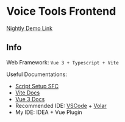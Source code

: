 # Voice Tools Frontend

[Nightly Demo Link](https://voice.hydev.org/)

## Info

Web Framework: `Vue 3 + Typescript + Vite`

Useful Documentations:

* [Script Setup SFC](https://v3.vuejs.org/api/sfc-script-setup.html#sfc-script-setup)
* [Vite Docs](https://vitejs.dev/guide/features.html)
* [Vue 3 Docs](https://v3.vuejs.org/)
* Recommended IDE: [VSCode](https://code.visualstudio.com/) + [Volar](https://marketplace.visualstudio.com/items?itemName=johnsoncodehk.volar)
* My IDE: IDEA + Vue Plugin
